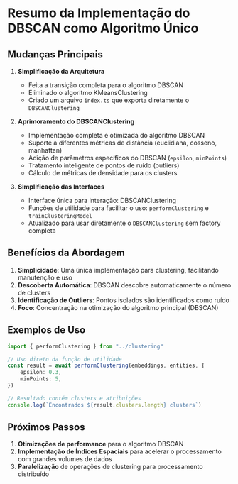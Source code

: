 # Resumo da Implementação do DBSCAN como Algoritmo Único

## Mudanças Principais

1. **Simplificação da Arquitetura**

    - Feita a transição completa para o algoritmo DBSCAN
    - Eliminado o algoritmo KMeansClustering
    - Criado um arquivo `index.ts` que exporta diretamente o `DBSCANClustering`

2. **Aprimoramento do DBSCANClustering**

    - Implementação completa e otimizada do algoritmo DBSCAN
    - Suporte a diferentes métricas de distância (euclidiana, cosseno, manhattan)
    - Adição de parâmetros específicos do DBSCAN (`epsilon`, `minPoints`)
    - Tratamento inteligente de pontos de ruído (outliers)
    - Cálculo de métricas de densidade para os clusters

3. **Simplificação das Interfaces**
    - Interface única para interação: DBSCANClustering
    - Funções de utilidade para facilitar o uso: `performClustering` e `trainClusteringModel`
    - Atualizado para usar diretamente o `DBSCANClustering` sem factory completa

## Benefícios da Abordagem

1. **Simplicidade**: Uma única implementação para clustering, facilitando manutenção e uso
2. **Descoberta Automática**: DBSCAN descobre automaticamente o número de clusters
3. **Identificação de Outliers**: Pontos isolados são identificados como ruído
4. **Foco**: Concentração na otimização do algoritmo principal (DBSCAN)

## Exemplos de Uso

```typescript
import { performClustering } from "../clustering"

// Uso direto da função de utilidade
const result = await performClustering(embeddings, entities, {
    epsilon: 0.3,
    minPoints: 5,
})

// Resultado contém clusters e atribuições
console.log(`Encontrados ${result.clusters.length} clusters`)
```

## Próximos Passos

1. **Otimizações de performance** para o algoritmo DBSCAN
2. **Implementação de Índices Espaciais** para acelerar o processamento com grandes volumes de dados
3. **Paralelização** de operações de clustering para processamento distribuído
